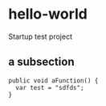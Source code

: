 # hello-world
Startup test project

## a subsection

``` CSharp
public void aFunction() {
  var test = "sdfds";
}
```
